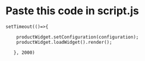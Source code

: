 # Paste this code in script.js


```
setTimeout(()=>{

    productWidget.setConfiguration(configuration);
    productWidget.loadWidget().render();

   }, 2000)

   ```

